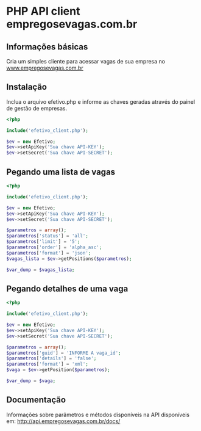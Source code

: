 # PHP API client empregosevagas.com.br


## Informações básicas

Cria um simples cliente para acessar vagas de sua empresa no www.empregosevagas.com.br

## Instalação

Inclua o arquivo efetivo.php e informe as chaves geradas através do painel de gestão de empresas.

```php
<?php

include('efetivo_client.php');

$ev = new Efetivo;
$ev->setApiKey('Sua chave API-KEY');
$ev->setSecret('Sua chave API-SECRET');

```

## Pegando uma lista de vagas

```php
<?php

include('efetivo_client.php');

$ev = new Efetivo;
$ev->setApiKey('Sua chave API-KEY');
$ev->setSecret('Sua chave API-SECRET');

$parametros = array();
$parametros['status'] = 'all';
$parametros['limit'] = '5';
$parametros['order'] = 'alpha_asc';
$parametros['format'] = 'json';
$vagas_lista = $ev->getPositions($parametros);

$var_dump = $vagas_lista;

```


## Pegando detalhes de uma vaga

```php
<?php

include('efetivo_client.php');

$ev = new Efetivo;
$ev->setApiKey('Sua chave API-KEY');
$ev->setSecret('Sua chave API-SECRET');

$parametros = array();
$parametros['guid'] = 'INFORME A vaga_id';
$parametros['details'] = 'false';
$parametros['format'] = 'xml';
$vaga = $ev->getPosition($parametros);

$var_dump = $vaga;

```


## Documentação

Informações sobre parâmetros e métodos disponíveis na API disponíveis em: http://api.empregosevagas.com.br/docs/


